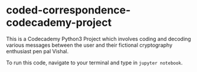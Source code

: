 # coded-correspondence-codecademy-project
This is a Codecademy Python3 Project which involves coding and decoding various messages between the user and their fictional cryptography enthusiast pen pal Vishal. 

To run this code, navigate to your terminal and type in `jupyter notebook`. 